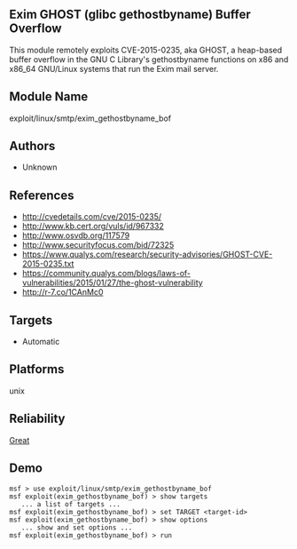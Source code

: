## Exim GHOST (glibc gethostbyname) Buffer Overflow

This module remotely exploits CVE-2015-0235, aka GHOST, a 
heap-based buffer overflow in the GNU C Library's 
gethostbyname functions on x86 and x86_64 GNU/Linux systems 
that run the Exim mail server.


## Module Name
exploit/linux/smtp/exim_gethostbyname_bof

## Authors
* Unknown


## References
* http://cvedetails.com/cve/2015-0235/
* http://www.kb.cert.org/vuls/id/967332
* http://www.osvdb.org/117579
* http://www.securityfocus.com/bid/72325
* https://www.qualys.com/research/security-advisories/GHOST-CVE-2015-0235.txt
* https://community.qualys.com/blogs/laws-of-vulnerabilities/2015/01/27/the-ghost-vulnerability
* http://r-7.co/1CAnMc0



## Targets
* Automatic


## Platforms
unix

## Reliability
[Great](https://github.com/rapid7/metasploit-framework/wiki/Exploit-Ranking)

## Demo

```
msf > use exploit/linux/smtp/exim_gethostbyname_bof
msf exploit(exim_gethostbyname_bof) > show targets
   ... a list of targets ...
msf exploit(exim_gethostbyname_bof) > set TARGET <target-id>
msf exploit(exim_gethostbyname_bof) > show options
   ... show and set options ...
msf exploit(exim_gethostbyname_bof) > run
```
    
    